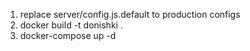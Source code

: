 1. replace server/config.js.default to production configs
2. docker build -t donishki .
3. docker-compose up -d